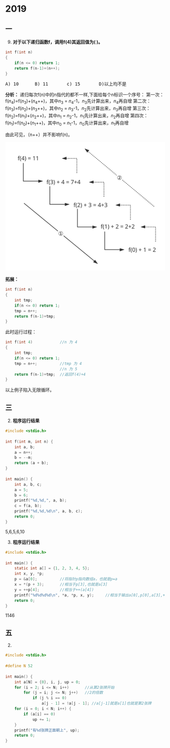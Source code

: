 # 2019
## 一

9. **对于以下递归函数f，调用f(4)其返回值为( )。**
```c
int f(int n)
{
    if(n <= 0) return 1;
    return f(n-1)+(n++);
}
```
<pre>A) 10      B) 11       c) 15       D)以上均不是</pre>
**分析：**
递归每次f(n)中的n指代的都不一样,下面给每个n标识一个序号：
第一次：f($n_4$)=f($n_3$)+($n_4$++)，其中$n_3$ = $n_4$-1，$n_3$先计算出来，$n_4$再自增
第二次：f($n_3$)=f($n_2$)+($n_3$++)，其中$n_2$ = $n_3$-1，$n_2$先计算出来，$n_3$再自增
第三次：f($n_2$)=f($n_1$)+($n_2$++)，其中$n_1$ = $n_2$-1，$n_1$先计算出来，$n_2$再自增
第四次：f($n_1$)=f($n_0$)+($n_1$++)，其中$n_0$ = $n_1$-1，$n_0$先计算出来，$n_1$再自增

由此可见，（n++）并不影响f(n)。

![2019_1_9](../img/2019_1_9.svg)

**拓展：**
```c
int f(int n)
{
    int tmp;
    if(n <= 0) return 1;
    tmp = n++;
    return f(n-1)+tmp;
}
```
此时运行过程：
```c
int f(int 4)            //n 为 4
{                   
    int tmp;
    if(n <= 0) return 1;
    tmp = n++;          //tmp 为 4
                        //n 为 5
    return f(n-1)+tmp;  //返回f(4)+4
}
```
以上例子陷入无限循环。


## 三

2. **程序运行结果**
```c
#include <stdio.h>

int f(int m, int n) {
    int a, b;
    a = n++;
    b = --m;
    return (a + b);
}

int main() {
    int a, b, c;
    a = 5;
    b = 6;
    printf("%d,%d,", a, b);
    c = f(a, b);
    printf("%d,%d,%d\n", a, b, c);
    return 0;
}
```
5,6,5,6,10


3. **程序运行结果**
```c
#include <stdio.h>

int main() {
    static int a[] = {1, 2, 3, 4, 5};
    int x, y, *p;
    p = &a[0];          //将指针p指向数组a，也就是p=a
    x = *(p + 3);       //相当于p[3],也就是a[3]
    y = ++p[4];         //相当于++(a[4])
    printf("%d%d%d%d\n", *a, *p, x, y);     //相当于输出a[0],p[0],a[3],++(a[4])
    return 0;
}
```
1146


## 五

2. 

```C
#include <stdio.h>

#define N 52

int main() {
    int a[N] = {0}, i, j, up = 0;
    for (i = 2; i <= N; i++)       //从第2张牌开始
        for (j = i; j <= N; j++)   //2的倍数
            if (j % i == 0)
                a[j - 1] = !a[j - 1]; //a[j-1]就是a[1]也就是第2张牌
    for (i = 0; i < N; i++) {
        if (a[i] == 0)
            up += 1;
    }
    printf("有%d张牌正面朝上", up);
    return 0;
}
```